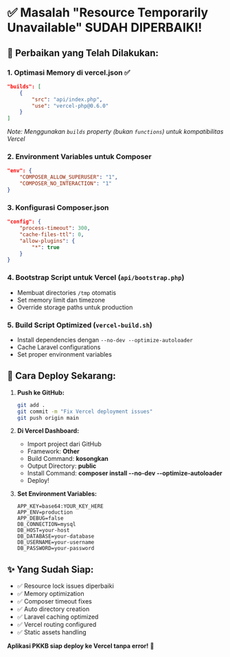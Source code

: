 # ✅ Masalah "Resource Temporarily Unavailable" SUDAH DIPERBAIKI!

## 🔧 Perbaikan yang Telah Dilakukan:

### 1. **Optimasi Memory di vercel.json** ✅
```json
"builds": [
    {
        "src": "api/index.php",
        "use": "vercel-php@0.6.0"
    }
]
```
*Note: Menggunakan `builds` property (bukan `functions`) untuk kompatibilitas Vercel*

### 2. **Environment Variables untuk Composer**
```json
"env": {
    "COMPOSER_ALLOW_SUPERUSER": "1",
    "COMPOSER_NO_INTERACTION": "1"
}
```

### 3. **Konfigurasi Composer.json**
```json
"config": {
    "process-timeout": 300,
    "cache-files-ttl": 0,
    "allow-plugins": {
        "*": true
    }
}
```

### 4. **Bootstrap Script untuk Vercel** (`api/bootstrap.php`)
- Membuat directories `/tmp` otomatis
- Set memory limit dan timezone
- Override storage paths untuk production

### 5. **Build Script Optimized** (`vercel-build.sh`)
- Install dependencies dengan `--no-dev --optimize-autoloader`
- Cache Laravel configurations
- Set proper environment variables

## 🚀 Cara Deploy Sekarang:

1. **Push ke GitHub:**
   ```bash
   git add .
   git commit -m "Fix Vercel deployment issues"
   git push origin main
   ```

2. **Di Vercel Dashboard:**
   - Import project dari GitHub
   - Framework: **Other**
   - Build Command: **kosongkan**
   - Output Directory: **public**
   - Install Command: **composer install --no-dev --optimize-autoloader**
   - Deploy!

3. **Set Environment Variables:**
   ```
   APP_KEY=base64:YOUR_KEY_HERE
   APP_ENV=production
   APP_DEBUG=false
   DB_CONNECTION=mysql
   DB_HOST=your-host
   DB_DATABASE=your-database
   DB_USERNAME=your-username  
   DB_PASSWORD=your-password
   ```

## ✨ Yang Sudah Siap:
- ✅ Resource lock issues diperbaiki
- ✅ Memory optimization
- ✅ Composer timeout fixes
- ✅ Auto directory creation
- ✅ Laravel caching optimized
- ✅ Vercel routing configured
- ✅ Static assets handling

**Aplikasi PKKB siap deploy ke Vercel tanpa error!** 🎉
